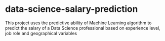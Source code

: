 # data-science-salary-prediction
This project uses the predictive ability of Machine Learning algorithm to predict the salary of a Data Science professional based on experience level, job role and geographical variables
